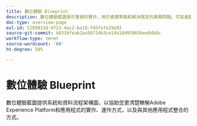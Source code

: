 ```yaml
---
title: 數位體驗 Blueprint
description: 數位體驗藍圖是可重複的實作，用於處理策略和解決既定的業務問題。可加速創造價值，提供快速的成功路徑。
doc-type: overview-page
exl-id: 52898310-9723-4ec2-ba10-f45fefe29e93
source-git-commit: b833bfeab2aa56724b3ce14a10d95865bee8db8c
workflow-type: tm+mt
source-wordcount: '60'
ht-degree: 50%

---
```


# 數位體驗 Blueprint

數位體驗藍圖提供系統和資料流程架構圖，以協助您更清楚瞭解Adobe Experience Platform和應用程式的實作、運作方式，以及與其他應用程式整合的方式。